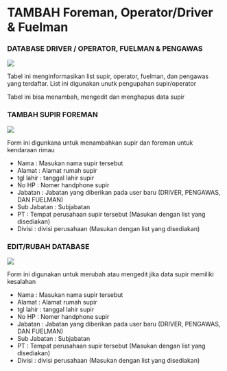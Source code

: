 # TAMBAH Foreman, Operator/Driver & Fuelman

### DATABASE DRIVER / OPERATOR, FUELMAN & PENGAWAS

![](../../.gitbook/assets/database-driver.png)

Tabel ini menginformasikan list supir, operator, fuelman, dan pengawas yang terdaftar. List ini digunakan unutk pengupahan supir/operator

Tabel ini bisa menambah, mengedit dan menghapus data supir&#x20;

### TAMBAH SUPIR FOREMAN

![](<../../.gitbook/assets/tambah supir foreman.PNG>)

Form ini digunkana untuk menambahkan supir  dan foreman untuk kendaraan rimau

* Nama : Masukan nama supir tersebut&#x20;
* Alamat : Alamat rumah supir
* tgl lahir : tanggal lahir supir&#x20;
* No HP : Nomer handphone supir
* Jabatan : Jabatan yang diberikan pada user baru (DRIVER, PENGAWAS, DAN FUELMAN)
* Sub Jabatan : Subjabatan
* PT : Tempat perusahaan supir tersebut (Masukan dengan list yang disediakan)
* Divisi : divisi perusahaan (Masukan dengan list yang disediakan)

### EDIT/RUBAH DATABASE

![](<../../.gitbook/assets/EDITrubahdatabase (1).PNG>)

Form ini digunakan untuk merubah atau mengedit jika data supir memiliki kesalahan&#x20;

* Nama : Masukan nama supir tersebut&#x20;
* Alamat : Alamat rumah supir
* tgl lahir : tanggal lahir supir&#x20;
* No HP : Nomer handphone supir
* Jabatan : Jabatan yang diberikan pada user baru (DRIVER, PENGAWAS, DAN FUELMAN)
* Sub Jabatan : Subjabatan
* PT : Tempat perusahaan supir tersebut (Masukan dengan list yang disediakan)
* Divisi : divisi perusahaan (Masukan dengan list yang disediakan)
